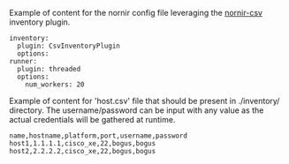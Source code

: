 Example of content for the nornir config file leveraging the [nornir-csv](https://github.com/matman26/nornir_csv) inventory plugin.

```
inventory:
  plugin: CsvInventoryPlugin
  options:
runner:
  plugin: threaded
  options:
    num_workers: 20
```

Example of content for 'host.csv' file that should be present in ./inventory/ directory.  The username/password can be input with any value as the actual credentials will be gathered at runtime.

```
name,hostname,platform,port,username,password
host1,1.1.1.1,cisco_xe,22,bogus,bogus
host2,2.2.2.2,cisco_xe,22,bogus,bogus
```
